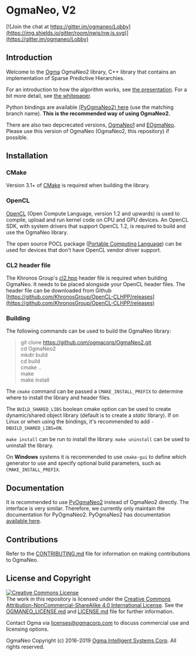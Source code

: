 <!---
  OgmaNeo
  Copyright(c) 2016-2019 Ogma Intelligent Systems Corp. All rights reserved.

  This copy of OgmaNeo is licensed to you under the terms described
  in the OGMANEO_LICENSE.md file included in this distribution.
--->

# OgmaNeo, V2

[![Join the chat at https://gitter.im/ogmaneo/Lobby](https://img.shields.io/gitter/room/nwjs/nw.js.svg)](https://gitter.im/ogmaneo/Lobby)

## Introduction 

Welcome to the [Ogma](https://ogmacorp.com) OgmaNeo2 library, C++ library that contains an implementation of Sparse Predictive Hierarchies.

For an introduction to how the algorithm works, see [the presentation](./SPH_Presentation.pdf). For a bit more detail, see [the whitepaper](./OgmaNeo2_Whitepaper_DRAFT.pdf).

Python bindings are available [(PyOgmaNeo2) here](https://github.com/ogmacorp/PyOgmaNeo2) (use the matching branch name). **This is the recommended way of using OgmaNeo2.**

There are also two depcrecated versions, [OgmaNeo1](https://github.com/ogmacorp/OgmaNeo) and [EOgmaNeo](https://github.com/ogmacorp/EOgmaNeo). Please use this version of OgmaNeo (OgmaNeo2, this repository) if possible.

## Installation

### CMake

Version 3.1+ of [CMake](https://cmake.org/) is required when building the library.

### OpenCL

[OpenCL](https://www.khronos.org/opencl/) (Open Compute Language, version 1.2 and upwards) is used to compile, upload and run kernel code on CPU and GPU devices. An OpenCL SDK, with system drivers that support OpenCL 1.2, is required to build and use the OgmaNeo library.

The open source POCL package ([Portable Computing Language](http://portablecl.org/)) can be used for devices that don't have OpenCL vendor driver support. 

### CL2 header file

The Khronos Group's [cl2.hpp](http://github.khronos.org/OpenCL-CLHPP/) header file is required when building OgmaNeo. It needs to be placed alongside your OpenCL header files. The header file can be downloaded from Github [https://github.com/KhronosGroup/OpenCL-CLHPP/releases](https://github.com/KhronosGroup/OpenCL-CLHPP/releases)

### Building

The following commands can be used to build the OgmaNeo library:

> git clone https://github.com/ogmacorp/OgmaNeo2.git  
> cd OgmaNeo2  
> mkdir build  
> cd build  
> cmake ..  
> make  
> make install

The `cmake` command can be passed a `CMAKE_INSTALL_PREFIX` to determine where to install the library and header files.  

The `BUILD_SHARED_LIBS` boolean cmake option can be used to create dynamic/shared object library (default is to create a _static_ library). If on Linux or when using the bindings, it's recommended to add `-DBUILD_SHARED_LIBS=ON`.

`make install` can be run to install the library. `make uninstall` can be used to uninstall the library.

On **Windows** systems it is recommended to use `cmake-gui` to define which generator to use and specify optional build parameters, such as `CMAKE_INSTALL_PREFIX`.

## Documentation

It is recommended to use [PyOgmaNeo2](https://github.com/ogmacorp/PyOgmaNeo2) instead of OgmaNeo2 directly. The interface is very similar.
Therefore, we currently only maintain the documentation for PyOgmaNeo2. PyOgmaNeo2 has documentation [available here](https://ogmacorp.github.io/PyOgmaNeo2-Docs/overview.html).

## Contributions

Refer to the [CONTRIBUTING.md](./CONTRIBUTING.md) file for information on making contributions to OgmaNeo.

## License and Copyright

<a rel="license" href="http://creativecommons.org/licenses/by-nc-sa/4.0/"><img alt="Creative Commons License" style="border-width:0" src="https://i.creativecommons.org/l/by-nc-sa/4.0/88x31.png" /></a><br />The work in this repository is licensed under the <a rel="license" href="http://creativecommons.org/licenses/by-nc-sa/4.0/">Creative Commons Attribution-NonCommercial-ShareAlike 4.0 International License</a>. See the  [OGMANEO_LICENSE.md](./OGMANEO_LICENSE.md) and [LICENSE.md](./LICENSE.md) file for further information.

Contact Ogma via licenses@ogmacorp.com to discuss commercial use and licensing options.

OgmaNeo Copyright (c) 2016-2019 [Ogma Intelligent Systems Corp](https://ogmacorp.com). All rights reserved.
